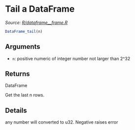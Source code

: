 # Tail a DataFrame

*Source: [R/dataframe__frame.R](https://github.com/pola-rs/r-polars/tree/main/R/dataframe__frame.R)*

```r
DataFrame_tail(n)
```

## Arguments

- `n`: positive numeric of integer number not larger than 2^32

## Returns

DataFrame

Get the last n rows.

## Details

any number will converted to u32. Negative raises error